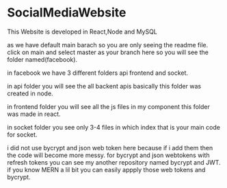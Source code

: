 # SocialMediaWebsite
This Website is developed in React,Node and MySQL

as we have default main barach so you are only seeing the readme file.
click on main and select master as your branch here so you will see the folder named(facebook).

in facebook we have 3 different folders api frontend and socket.

in api folder you will see the all backent apis basically this folder was created in node.

in frontend folder you will see all the js files in my component this folder was made in react.

in socket folder you see only 3-4 files in which index that is your main code for socket.

i did not use bycrypt and json web token here because if i add them then the code will become more messy.
for bycrypt and json webtokens with refresh tokens you can see my another repository named bycrypt and JWT.
if you know MERN a lil bit you can easily appply those web tokens and bycrypt.

